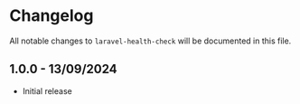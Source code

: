 # Changelog

All notable changes to `laravel-health-check` will be documented in this file.

## 1.0.0 - 13/09/2024

- Initial release
